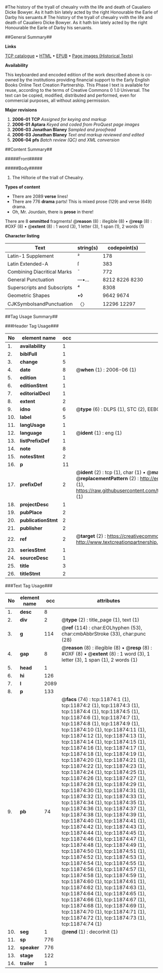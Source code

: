 #The history of the tryall of cheualry vvith the life and death of Caualiero Dicke Bowyer. As it hath bin lately acted by the right Honourable the Earle of Darby his seruants.#
The history of the tryall of cheualry vvith the life and death of Caualiero Dicke Bowyer. As it hath bin lately acted by the right Honourable the Earle of Darby his seruants.

##General Summary##

**Links**

[TCP catalogue](http://www.ota.ox.ac.uk/tcp/)  • 
[HTML](http://tei.it.ox.ac.uk/tcp/Texts-HTML/free/A68/A68191.html)  • 
[EPUB](http://tei.it.ox.ac.uk/tcp/Texts-EPUB/free/A68/A68191.epub) • 
[Page images (Historical Texts)](https://data.historicaltexts.jisc.ac.uk/view?pubId=eebo-99846878e&pageId=eebo-99846878e-11874-1)

**Availability**

This keyboarded and encoded edition of the
	       work described above is co-owned by the institutions
	       providing financial support to the Early English Books
	       Online Text Creation Partnership. This Phase I text is
	       available for reuse, according to the terms of Creative
	       Commons 0 1.0 Universal. The text can be copied,
	       modified, distributed and performed, even for
	       commercial purposes, all without asking permission.

**Major revisions**

1. __2006-01__ __TCP__ *Assigned for keying and markup*
1. __2006-01__ __Aptara__ *Keyed and coded from ProQuest page images*
1. __2006-03__ __Jonathan Blaney__ *Sampled and proofread*
1. __2006-03__ __Jonathan Blaney__ *Text and markup reviewed and edited*
1. __2006-04__ __pfs__ *Batch review (QC) and XML conversion*

##Content Summary##

#####Front#####

#####Body#####

1. The Hiſtorie of the triall
of Cheualry.

**Types of content**

  * There are 2089 **verse** lines!
  * There are 776 **drama** parts! This is mixed prose (129) and verse (649) drama.
  * Oh, Mr. Jourdain, there is **prose** in there!

There are 8 **ommitted** fragments! 
 @__reason__ (8) : illegible (8)  •  @__resp__ (8) : #OXF (8)  •  @__extent__ (8) : 1 word (3), 1 letter (3), 1 span (1), 2 words (1)

**Character listing**


|Text|string(s)|codepoint(s)|
|---|---|---|
|Latin-1 Supplement|²|178|
|Latin Extended-A|ſ|383|
|Combining             Diacritical Marks|̄|772|
|General Punctuation|—•…|8212 8226 8230|
|Superscripts             and Subscripts|⁴|8308|
|Geometric Shapes|▪◊|9642 9674|
|CJKSymbolsandPunctuation|〈〉|12296 12297|

##Tag Usage Summary##

###Header Tag Usage###

|No|element name|occ|attributes|
|---|---|---|---|
|1.|__availability__|1||
|2.|__biblFull__|1||
|3.|__change__|5||
|4.|__date__|8| @__when__ (1) : 2006-06 (1)|
|5.|__edition__|1||
|6.|__editionStmt__|1||
|7.|__editorialDecl__|1||
|8.|__extent__|2||
|9.|__idno__|6| @__type__ (6) : DLPS (1), STC (2), EEBO-CITATION (1), PROQUEST (1), VID (1)|
|10.|__label__|5||
|11.|__langUsage__|1||
|12.|__language__|1| @__ident__ (1) : eng (1)|
|13.|__listPrefixDef__|1||
|14.|__note__|8||
|15.|__notesStmt__|2||
|16.|__p__|11||
|17.|__prefixDef__|2| @__ident__ (2) : tcp (1), char (1)  •  @__matchPattern__ (2) : ([0-9\-]+):([0-9IVX]+) (1), (.+) (1)  •  @__replacementPattern__ (2) : http://eebo.chadwyck.com/downloadtiff?vid=$1&page=$2 (1), https://raw.githubusercontent.com/textcreationpartnership/Texts/master/tcpchars.xml#$1 (1)|
|18.|__projectDesc__|1||
|19.|__pubPlace__|2||
|20.|__publicationStmt__|2||
|21.|__publisher__|2||
|22.|__ref__|2| @__target__ (2) : https://creativecommons.org/publicdomain/zero/1.0/ (1), http://www.textcreationpartnership.org/docs/. (1)|
|23.|__seriesStmt__|1||
|24.|__sourceDesc__|1||
|25.|__title__|3||
|26.|__titleStmt__|2||


###Text Tag Usage###

|No|element name|occ|attributes|
|---|---|---|---|
|1.|__desc__|8||
|2.|__div__|2| @__type__ (2) : title_page (1), text (1)|
|3.|__g__|114| @__ref__ (114) : char:EOLhyphen (53), char:cmbAbbrStroke (33), char:punc (28)|
|4.|__gap__|8| @__reason__ (8) : illegible (8)  •  @__resp__ (8) : #OXF (8)  •  @__extent__ (8) : 1 word (3), 1 letter (3), 1 span (1), 2 words (1)|
|5.|__head__|1||
|6.|__hi__|126||
|7.|__l__|2089||
|8.|__p__|133||
|9.|__pb__|74| @__facs__ (74) : tcp:11874:1 (1), tcp:11874:2 (1), tcp:11874:3 (1), tcp:11874:4 (1), tcp:11874:5 (1), tcp:11874:6 (1), tcp:11874:7 (1), tcp:11874:8 (1), tcp:11874:9 (1), tcp:11874:10 (1), tcp:11874:11 (1), tcp:11874:12 (1), tcp:11874:13 (1), tcp:11874:14 (1), tcp:11874:15 (1), tcp:11874:16 (1), tcp:11874:17 (1), tcp:11874:18 (1), tcp:11874:19 (1), tcp:11874:20 (1), tcp:11874:21 (1), tcp:11874:22 (1), tcp:11874:23 (1), tcp:11874:24 (1), tcp:11874:25 (1), tcp:11874:26 (1), tcp:11874:27 (1), tcp:11874:28 (1), tcp:11874:29 (1), tcp:11874:30 (1), tcp:11874:31 (1), tcp:11874:32 (1), tcp:11874:33 (1), tcp:11874:34 (1), tcp:11874:35 (1), tcp:11874:36 (1), tcp:11874:37 (1), tcp:11874:38 (1), tcp:11874:39 (1), tcp:11874:40 (1), tcp:11874:41 (1), tcp:11874:42 (1), tcp:11874:43 (1), tcp:11874:44 (1), tcp:11874:45 (1), tcp:11874:46 (1), tcp:11874:47 (1), tcp:11874:48 (1), tcp:11874:49 (1), tcp:11874:50 (1), tcp:11874:51 (1), tcp:11874:52 (1), tcp:11874:53 (1), tcp:11874:54 (1), tcp:11874:55 (1), tcp:11874:56 (1), tcp:11874:57 (1), tcp:11874:58 (1), tcp:11874:59 (1), tcp:11874:60 (1), tcp:11874:61 (1), tcp:11874:62 (1), tcp:11874:63 (1), tcp:11874:64 (1), tcp:11874:65 (1), tcp:11874:66 (1), tcp:11874:67 (1), tcp:11874:68 (1), tcp:11874:69 (1), tcp:11874:70 (1), tcp:11874:71 (1), tcp:11874:72 (1), tcp:11874:73 (1), tcp:11874:74 (1)|
|10.|__seg__|1| @__rend__ (1) : decorInit (1)|
|11.|__sp__|776||
|12.|__speaker__|776||
|13.|__stage__|122||
|14.|__trailer__|1||
